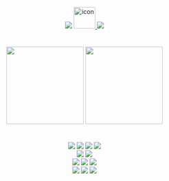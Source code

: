 <div align="center">
    <a href="https://hits.seeyoufarm.com"><img src="https://hits.seeyoufarm.com/api/count/incr/badge.svg?url=https%3A%2F%2Fgithub.com%2Fchoewy&count_bg=%235FF3C1&title_bg=%23555555&title=hits&edge_flat=false"/></a>
    <a href="https://github.com/choewy"><img src="https://techstack-generator.vercel.app/github-icon.svg" alt="icon" width="50" height="50" />
    <a href="https://choewy.tistory.com"><img src="https://img.shields.io/badge/blog-tistory-yellow"></a>
</div>
    
<h1></h1>
    
<div align="center">
    <img style="height: 180px" src="https://github-readme-stats.vercel.app/api?username=purplephone">
    <img style="height: 180px" src="https://github-readme-stats.vercel.app/api/top-langs/?username=purplephone&layout=compact">
</div>
    
<h1></h1>
    
<div align=center>
  <img src="https://img.shields.io/badge/html5-E34F26?style=for-the-badge&logo=html5&logoColor=white"> 
  <img src="https://img.shields.io/badge/css-1572B6?style=for-the-badge&logo=css3&logoColor=white"> 
  <img src="https://img.shields.io/badge/javascript-F7DF1E?style=for-the-badge&logo=javascript&logoColor=black"> 
  <img src="https://img.shields.io/badge/jquery-0769AD?style=for-the-badge&logo=jquery&logoColor=white">
  <br>
  <img src="https://img.shields.io/badge/python-3776AB?style=for-the-badge&logo=python&logoColor=white"> 
  <img src="https://img.shields.io/badge/flask-000000?style=for-the-badge&logo=flask&logoColor=white">
  <br>
  <img src="https://img.shields.io/badge/mysql-4479A1?style=for-the-badge&logo=mysql&logoColor=white"> 
  <img src="https://img.shields.io/badge/mongoDB-47A248?style=for-the-badge&logo=MongoDB&logoColor=white">
  <img src="https://img.shields.io/badge/bootstrap-7952B3?style=for-the-badge&logo=bootstrap&logoColor=white">
  <br>
  <img src="https://img.shields.io/badge/github-181717?style=for-the-badge&logo=github&logoColor=white">
  <img src="https://img.shields.io/badge/git-F05032?style=for-the-badge&logo=git&logoColor=white">
  <img src="https://img.shields.io/badge/fontawesome-339AF0?style=for-the-badge&logo=fontawesome&logoColor=white">
  <br>
</div>
